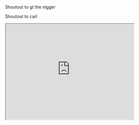 Shoutout to gt the nigger

Shoutout to carl

<iframe width="420" height="315"
src="https://www.youtube.com/watch?v=d4bwDoFXR08">
</iframe>
